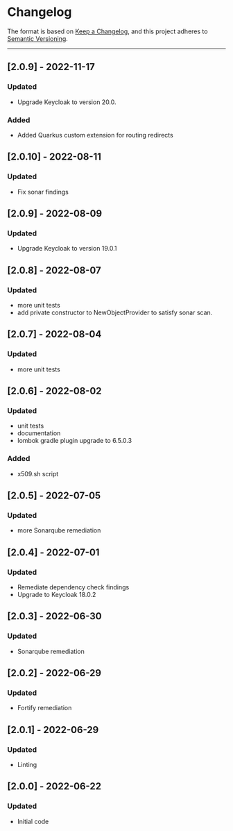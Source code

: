 # Changelog

The format is based on [Keep a Changelog](https://keepachangelog.com/en/1.0.0/), and this project adheres to [Semantic Versioning](https://semver.org/spec/v2.0.0.html).

---
## [2.0.9] - 2022-11-17
### Updated
- Upgrade Keycloak to version 20.0.
### Added
- Added Quarkus custom extension for routing redirects

## [2.0.10] - 2022-08-11
### Updated
- Fix sonar findings

## [2.0.9] - 2022-08-09
### Updated
- Upgrade Keycloak to version 19.0.1
 
## [2.0.8] - 2022-08-07
### Updated
- more unit tests
- add private constructor to NewObjectProvider to satisfy sonar scan.

## [2.0.7] - 2022-08-04
### Updated
- more unit tests

## [2.0.6] - 2022-08-02
### Updated
- unit tests
- documentation
- lombok gradle plugin upgrade to 6.5.0.3
### Added
- x509.sh script

## [2.0.5] - 2022-07-05
### Updated
- more Sonarqube remediation

## [2.0.4] - 2022-07-01
### Updated
- Remediate dependency check findings
- Upgrade to Keycloak 18.0.2

## [2.0.3] - 2022-06-30
### Updated
- Sonarqube remediation

## [2.0.2] - 2022-06-29
### Updated
- Fortify remediation

## [2.0.1] - 2022-06-29
### Updated
- Linting

## [2.0.0] - 2022-06-22
### Updated
- Initial code
